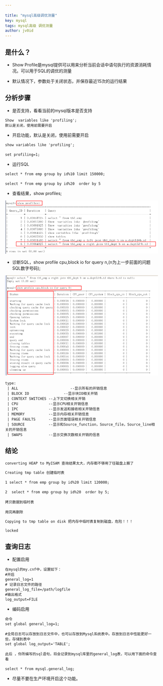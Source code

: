 ```yaml
---

title: "mysql高级调优测量"
key: mysql
tags: mysql高级 调优测量
author: jv0id
---
```




## 是什么？

- Show Profile是mysql提供可以用来分析当前会话中语句执行的资源消耗情况。可以用于SQL的调优的测量

- 默认情况下，参数处于关闭状态，并保存最近15次的运行结果



## 分析步骤

- 是否支持，看看当前的mysql版本是否支持

```
Show  variables like 'profiling';
默认是关闭，使用前需要开启

```

- 开启功能，默认是关闭，使用前需要开启

```
show variables like 'profiling';
 
set profiling=1;
```

- 运行SQL 

```
select * from emp group by id%10 limit 150000;

select * from emp group by id%20  order by 5
```

- 查看结果，show profiles;

![](https://raw.githubusercontent.com/jv0id/jv0id.github.io/master/images/s49.png)

- 诊断SQL，show profile cpu,block io for query  n,(n为上一步前面的问题SQL数字号码);

![](https://raw.githubusercontent.com/jv0id/jv0id.github.io/master/images/s50.png)

```
type:  
 | ALL                        --显示所有的开销信息  
 | BLOCK IO                --显示块IO相关开销  
 | CONTEXT SWITCHES --上下文切换相关开销  
 | CPU              --显示CPU相关开销信息  
 | IPC              --显示发送和接收相关开销信息  
 | MEMORY           --显示内存相关开销信息  
 | PAGE FAULTS      --显示页面错误相关开销信息  
 | SOURCE           --显示和Source_function，Source_file，Source_line相关的开销信息  
 | SWAPS            --显示交换次数相关开销的信息
```



## 结论

```
converting HEAP to MyISAM 查询结果太大，内存都不够用了往磁盘上搬了
```

```
Creating tmp table 创建临时表

1 select * from emp group by id%20 limit 120000;
 
2  select * from emp group by id%20  order by 5;

拷贝数据到临时表

用完再删除
```

```
Copying to tmp table on disk 把内存中临时表复制到磁盘，危险！！！
```

```
locked
```



## 查询日志

- 配置启用

```
在mysql的my.cnf中，设置如下：
#开启
general_log=1   
# 记录日志文件的路径
general_log_file=/path/logfile
#输出格式
log_output=FILE
```

- 编码启用

```
命令
set global general_log=1;
 
#全局日志可以存放到日志文件中，也可以存放到Mysql系统表中。存放到日志中性能更好一些，存储到表中
set global log_output='TABLE';
 
此后 ，你所编写的sql语句，将会记录到mysql库里的general_log表，可以用下面的命令查看

select * from mysql.general_log;

```

- 尽量不要在生产环境开启这个功能。
